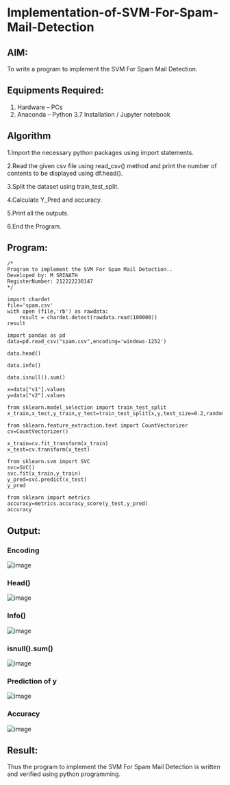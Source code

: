 # Implementation-of-SVM-For-Spam-Mail-Detection

## AIM:
To write a program to implement the SVM For Spam Mail Detection.

## Equipments Required:
1. Hardware – PCs
2. Anaconda – Python 3.7 Installation / Jupyter notebook

## Algorithm
1.Import the necessary python packages using import statements.

2.Read the given csv file using read_csv() method and print the number of contents to be displayed using df.head().

3.Split the dataset using train_test_split.

4.Calculate Y_Pred and accuracy.

5.Print all the outputs.

6.End the Program.

## Program:
```
/*
Program to implement the SVM For Spam Mail Detection..
Developed by: M SRINATH
RegisterNumber: 212222230147
*/

import chardet
file='spam.csv'
with open (file,'rb') as rawdata:
    result = chardet.detect(rawdata.read(100000))
result

import pandas as pd
data=pd.read_csv("spam.csv",encoding='windows-1252')

data.head()

data.info()

data.isnull().sum()

x=data["v1"].values
y=data["v2"].values

from sklearn.model_selection import train_test_split
x_train,x_test,y_train,y_test=train_test_split(x,y,test_size=0.2,random_state=0)

from sklearn.feature_extraction.text import CountVectorizer
cv=CountVectorizer()

x_train=cv.fit_transform(x_train)
x_test=cv.transform(x_test)

from sklearn.svm import SVC
svc=SVC()
svc.fit(x_train,y_train)
y_pred=svc.predict(x_test)
y_pred

from sklearn import metrics
accuracy=metrics.accuracy_score(y_test,y_pred)
accuracy

```

## Output:
### Encoding
![image](https://github.com/23004426/Implementation-of-SVM-For-Spam-Mail-Detection/assets/144979327/14c93d11-d8d5-4f91-8b80-1ba4f76af49d)

### Head()
![image](https://github.com/23004426/Implementation-of-SVM-For-Spam-Mail-Detection/assets/144979327/49754a09-46dc-4838-8c17-7e6d9203f94a)

### Info()
![image](https://github.com/23004426/Implementation-of-SVM-For-Spam-Mail-Detection/assets/144979327/3d140aa9-c186-4943-a70b-a56460a90375)

### isnull().sum()
![image](https://github.com/23004426/Implementation-of-SVM-For-Spam-Mail-Detection/assets/144979327/995fe78e-4661-46d3-84e3-fada28820617)

### Prediction of y
![image](https://github.com/23004426/Implementation-of-SVM-For-Spam-Mail-Detection/assets/144979327/3dc11444-a410-4950-a8d9-fde59ed078e9)

### Accuracy
![image](https://github.com/23004426/Implementation-of-SVM-For-Spam-Mail-Detection/assets/144979327/7f0a5fc6-1c65-44be-9217-370588a7bf9a)



## Result:
Thus the program to implement the SVM For Spam Mail Detection is written and verified using python programming.
